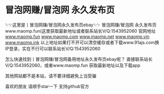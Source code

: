 # 冒泡网赚/冒泡网 永久发布页

✨✨这里是丨冒泡网赚/冒泡网永久发布页ebay✨✨
冒泡网赚/冒泡网 永久发布页www.maomp.fun(这里获取最新地址或者联系站长V/Q:1543952060
官网地址
www.maomp.fun
www.maomp.com
www.maomp.net
www.maomp.vin
www.maomp.ink
以上地址如果打不开可以清空缓存或者下载www.91ajs.com换IP登录，实在不行可以联系站长V/Q:1543952060

怎么快速找到丨冒泡网赚/冒泡网备用地址永久发布页ebay呢？
直接联系站长V/Q:1543952060，或者www.maomp.fun 获取最新地址以及下载app

其他网站都不是本站，请不要详细避免上当受骗

喜欢的朋友 请顺手star一下 支持github官方
